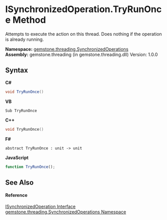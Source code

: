 # ISynchronizedOperation.TryRunOnce Method 
 

Attempts to execute the action on this thread. Does nothing if the operation is already running.

**Namespace:**&nbsp;<a href="1f40f322-ebc7-b97d-11c0-ccf540bd3b46">gemstone.threading.SynchronizedOperations</a><br />**Assembly:**&nbsp;gemstone.threading (in gemstone.threading.dll) Version: 1.0.0

## Syntax

**C#**<br />
``` C#
void TryRunOnce()
```

**VB**<br />
``` VB
Sub TryRunOnce
```

**C++**<br />
``` C++
void TryRunOnce()
```

**F#**<br />
``` F#
abstract TryRunOnce : unit -> unit 

```

**JavaScript**<br />
``` JavaScript
function TryRunOnce();
```


## See Also


#### Reference
<a href="eed43965-f7ae-3704-0ea5-5c3b68f4e48b">ISynchronizedOperation Interface</a><br /><a href="1f40f322-ebc7-b97d-11c0-ccf540bd3b46">gemstone.threading.SynchronizedOperations Namespace</a><br />